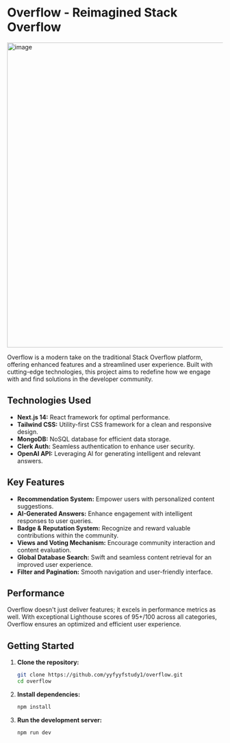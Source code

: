 
# Overflow - Reimagined Stack Overflow

<img width="1484" height="712" alt="image" src="https://github.com/user-attachments/assets/b476991f-8579-4050-9a54-f11c3e069250" />


Overflow is a modern take on the traditional Stack Overflow platform, offering
enhanced features and a streamlined user experience. Built with cutting-edge
technologies, this project aims to redefine how we engage with and find
solutions in the developer community.

## Technologies Used

- **Next.js 14:** React framework for optimal performance.
- **Tailwind CSS:** Utility-first CSS framework for a clean and responsive
  design.
- **MongoDB:** NoSQL database for efficient data storage.
- **Clerk Auth:** Seamless authentication to enhance user security.
- **OpenAI API:** Leveraging AI for generating intelligent and relevant answers.

## Key Features

- **Recommendation System:** Empower users with personalized content
  suggestions.
- **AI-Generated Answers:** Enhance engagement with intelligent responses to
  user queries.
- **Badge & Reputation System:** Recognize and reward valuable contributions
  within the community.
- **Views and Voting Mechanism:** Encourage community interaction and content
  evaluation.
- **Global Database Search:** Swift and seamless content retrieval for an
  improved user experience.
- **Filter and Pagination:** Smooth navigation and user-friendly interface.

## Performance

Overflow doesn't just deliver features; it excels in performance metrics as
well. With exceptional Lighthouse scores of 95+/100 across all categories,
Overflow ensures an optimized and efficient user experience.

## Getting Started

1. **Clone the repository:**
   ```bash
   git clone https://github.com/yyfyyfstudy1/overflow.git
   cd overflow
   ```

2. **Install dependencies:**
   ```bash
   npm install
   ```

3. **Run the development server:**
   ```bash
   npm run dev
   ```

